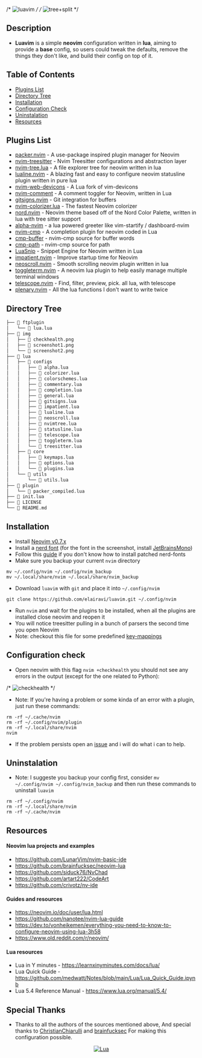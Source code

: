 
/* ![luavim](img/screenshot1.png?raw=true) */
/* ![tree+split](img/screenshot2.png?raw=true) */

## Description

* **Luavim** is a simple **neovim** configuration written in **lua**, aiming to provide a **base** config, so users could tweak the defaults, remove the things they don't like, and build their config on top of it.

## Table of Contents

* [Plugins List](#plugins-list)
* [Directory Tree](#directory-tree)
* [Installation](#installation)
* [Configuration Check](#configuration-check)
* [Uninstalation](#uninstalation)
* [Resources](#resources)

## Plugins List

- [packer.nvim](https://github.com/wbthomason/packer.nvim) -  A use-package inspired plugin manager for Neovim
- [nvim-treesitter](https://github.com/nvim-treesitter/nvim-treesitter) - Nvim Treesitter configurations and abstraction layer
- [nvim-tree.lua](https://github.com/kyazdani42/nvim-tree.lua) - A file explorer tree for neovim written in lua
- [lualine.nvim](https://github.com/nvim-lualine/lualine.nvim) - A blazing fast and easy to configure neovim statusline plugin written in pure lua
- [nvim-web-devicons](https://github.com/kyazdani42/nvim-web-devicons) - A Lua fork of vim-devicons
- [nvim-comment](https://github.com/terrortylor/nvim-comment) - A comment toggler for Neovim, written in Lua
- [gitsigns.nvim](https://github.com/lewis6991/gitsigns.nvim) - Git integration for buffers
- [nvim-colorizer.lua](https://github.com/norcalli/nvim-colorizer.lua) - The fastest Neovim colorizer
- [nord.nvim](https://github.com/shaunsingh/nord.nvim) - Neovim theme based off of the Nord Color Palette, written in lua with tree sitter support
- [alpha-nvim](https://github.com/goolord/alpha-nvim) - a lua powered greeter like vim-startify / dashboard-nvim
- [nvim-cmp](https://github.com/hrsh7th/nvim-cmp) - A completion plugin for neovim coded in Lua
- [cmp-buffer](https://github.com/hrsh7th/cmp-buffer) - nvim-cmp source for buffer words
- [cmp-path](https://github.com/hrsh7th/cmp-path) - nvim-cmp source for path
- [LuaSnip](https://github.com/L3MON4D3/LuaSnip) - Snippet Engine for Neovim written in Lua
- [impatient.nvim](https://github.com/lewis6991/impatient.nvim) - Improve startup time for Neovim
- [neoscroll.nvim](https://github.com/karb94/neoscroll.nvim) - Smooth scrolling neovim plugin written in lua
- [toggleterm.nvim](https://github.com/akinsho/toggleterm.nvim) - A neovim lua plugin to help easily manage multiple terminal windows
- [telescope.nvim](https://github.com/nvim-telescope/telescope.nvim) - Find, filter, preview, pick. all lua, with telescope
- [plenary.nvim](https://github.com/nvim-lua/plenary.nvim) - All the lua functions I don't want to write twice

## Directory Tree

```bash
├──  ftplugin
│   └──  lua.lua
├──  img
│   ├──  checkhealth.png
│   ├──  screenshot1.png
│   └──  screenshot2.png
├──  lua
│   ├──  configs
│   │   ├──  alpha.lua
│   │   ├──  colorizer.lua
│   │   ├──  colorschemes.lua
│   │   ├──  commentary.lua
│   │   ├──  completion.lua
│   │   ├──  general.lua
│   │   ├──  gitsigns.lua
│   │   ├──  impatient.lua
│   │   ├──  lualine.lua
│   │   ├──  neoscroll.lua
│   │   ├──  nvimtree.lua
│   │   ├──  statusline.lua
│   │   ├──  telescope.lua
│   │   ├──  toggleterm.lua
│   │   └──  treesitter.lua
│   ├──  core
│   │   ├──  keymaps.lua
│   │   ├──  options.lua
│   │   └──  plugins.lua
│   └──  utils
│       └──  utils.lua
├──  plugin
│   └──  packer_compiled.lua
├──  init.lua
├──  LICENSE
└──  README.md
```

## Installation

- Install [Neovim v0.7.x](https://github.com/neovim/neovim/releases/latest)
- Install a [nerd font](https://github.com/ryanoasis/nerd-fonts/tree/master/patched-fonts) (for the font in the screenshot, install [JetBrainsMono](https://github.com/ryanoasis/nerd-fonts/tree/master/patched-fonts/JetBrainsMono/Ligatures))
- Follow this [guide](https://youtu.be/fR4ThXzhQYI?t=216) if you don't know how to install patched nerd-fonts
- Make sure you backup your current `nvim` directory

```term
mv ~/.config/nvim ~/.config/nvim_backup
mv ~/.local/share/nvim ~/.local/share/nvim_backup
```

- Download `luavim` with `git` and place it into `~/.config/nvim`

```term
git clone https://github.com/elairavi/luavim.git ~/.config/nvim
```

- Run `nvim` and wait for the plugins to be installed, when all the plugins are installed close neovim and reopen it
- You will notice treesitter pulling in a bunch of parsers the second time you open Neovim
- Note: checkout this file for some predefined [key-mappings](https://github.com/elairavi/luavim/blob/main/lua/core/keymaps.lua)

## Configuration check

- Open neovim with this flag `nvim +checkhealth` you should not see any errors in the output (except for the one related to Python):

/* ![checkhealth](/img/checkhealth.png?raw=true) */

* Note: If you're having a problem or some kinda of an error with a plugin, just run these commands:
```term
rm -rf ~/.cache/nvim
rm -rf ~/.config/nvim/plugin
rm -rf ~/.local/share/nvim
nvim
```

* If the problem persists open an [issue](https://github.com/elairavi/luavim/issues) and i will do what i can to help.

## Uninstalation

- Note: I suggeste you backup your config first, consider `mv ~/.config/nvim ~/.config/nvim_backup` and then run these commands to uninstall `luavim`

```term
rm -rf ~/.config/nvim
rm -rf ~/.local/share/nvim
rm -rf ~/.cache/nvim
```

## Resources

#### Neovim lua projects and examples

- https://github.com/LunarVim/nvim-basic-ide
- https://github.com/brainfucksec/neovim-lua
- https://github.com/siduck76/NvChad
- https://github.com/artart222/CodeArt
- https://github.com/crivotz/nv-ide

#### Guides and resources

- https://neovim.io/doc/user/lua.html
- https://github.com/nanotee/nvim-lua-guide
- https://dev.to/vonheikemen/everything-you-need-to-know-to-configure-neovim-using-lua-3h58
- https://www.old.reddit.com/r/neovim/

#### Lua resources

- Lua in Y minutes - https://learnxinyminutes.com/docs/lua/
- Lua Quick Guide - https://github.com/medwatt/Notes/blob/main/Lua/Lua_Quick_Guide.ipynb
- Lua 5.4 Reference Manual - https://www.lua.org/manual/5.4/

## Special Thanks

* Thanks to all the authors of the sources mentioned above, And special thanks to [ChristianChiarulli](https://github.com/ChristianChiarulli) and [brainfucksec](https://github.com/brainfucksec) For making this configuration possible.

<div align="center" id="madewithlua">

[![Lua](https://img.shields.io/badge/Made%20with%20Lua-blue.svg?style=for-the-badge&logo=lua)](#madewithlua)

</div>
